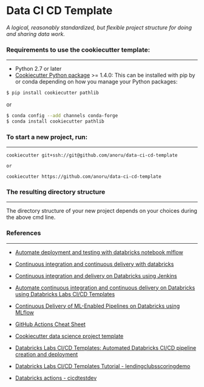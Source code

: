 # Data CI CD Template

_A logical, reasonably standardized, but flexible project structure for doing and sharing data work._


### Requirements to use the cookiecutter template:
-----------
 - Python 2.7 or later
 - [Cookiecutter Python package](http://cookiecutter.readthedocs.org/en/latest/installation.html) >= 1.4.0: This can be installed with pip by or conda depending on how you manage your Python packages:

``` bash
$ pip install cookiecutter pathlib
```

or

``` bash
$ conda config --add channels conda-forge
$ conda install cookiecutter pathlib
```


### To start a new project, run:
------------

    cookiecutter git+ssh://git@github.com/anoru/data-ci-cd-template

    or

    cookiecutter https://github.com/anoru/data-ci-cd-template


### The resulting directory structure
------------

The directory structure of your new project depends on your choices during the above cmd line.

### References
------------

- <p><a target="_blank" href="https://databricks.com/fr/blog/2020/01/16/automate-deployment-and-testing-with-databricks-notebook-mlflow.html">Automate deployment and testing with databricks notebook mlflow</a></p>

- <p><a target="_blank" href="https://databricks.com/fr/blog/2017/10/30/continuous-integration-continuous-delivery-databricks.html">Continuous integration and continuous delivery with databricks</a></p>

- <p><a target="_blank" href="https://docs.databricks.com/dev-tools/ci-cd/ci-cd-jenkins.html">Continuous integration and delivery on Databricks using Jenkins</a></p>

- <p><a target="_blank" href="https://databricks.com/blog/2020/06/05/automate-continuous-integration-and-continuous-delivery-on-databricks-using-databricks-labs-ci-cd-templates.html">Automate continuous integration and continuous delivery on Databricks using Databricks Labs CI/CD Templates</a></p>

- <p><a target="_blank" href="https://databricks.com/session_na20/continuous-delivery-of-ml-enabled-pipelines-on-databricks-using-mlflow">Continuous Delivery of ML-Enabled Pipelines on Databricks using MLflow</a></p>

- <p><a target="_blank" href="https://resources.github.com/whitepapers/GitHub-Actions-Cheat-sheet/">GitHub Actions Cheat Sheet</a></p>

- <p><a target="_blank" href="https://drivendata.github.io/cookiecutter-data-science/">Cookiecutter data science project template</a></p>

- <p><a target="_blank" href="https://github.com/databrickslabs/cicd-templates">Databricks Labs CI/CD Templates: Automated Databricks CI/CD pipeline creation and deployment</a></p>

- <p><a target="_blank" href="https://github.com/mshtelma/lendingclubsscoringdemo">Databricks Labs CI/CD Templates Tutorial - lendingclubsscoringdemo</a></p>

- <p><a target="_blank" href="https://github.com/mshtelma/cicdtestdev">Databricks actions - cicdtestdev</a></p>
